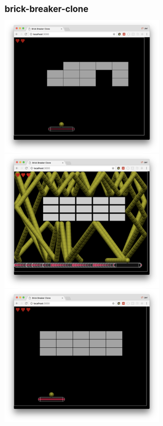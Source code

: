 # brick-breaker-clone

<img src="screenshots/bb-clone-004.png" />
<img src="screenshots/bb-clone-003.png" />
<img src="screenshots/bb-clone-002.png" />
